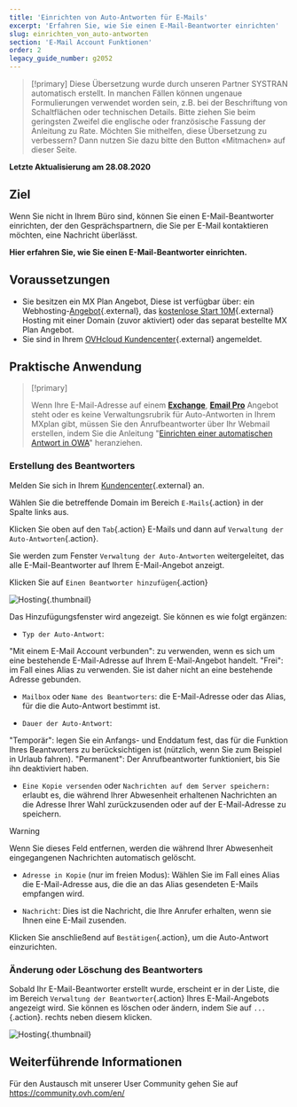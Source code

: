 ```yaml
---
title: 'Einrichten von Auto-Antworten für E-Mails'
excerpt: 'Erfahren Sie, wie Sie einen E-Mail-Beantworter einrichten'
slug: einrichten_von_auto-antworten
section: 'E-Mail Account Funktionen'
order: 2
legacy_guide_number: g2052
---
```


> [!primary]
> Diese Übersetzung wurde durch unseren Partner SYSTRAN automatisch erstellt. In manchen Fällen können ungenaue Formulierungen verwendet worden sein, z.B. bei der Beschriftung von Schaltflächen oder technischen Details. Bitte ziehen Sie beim geringsten Zweifel die englische oder französische Fassung der Anleitung zu Rate. Möchten Sie mithelfen, diese Übersetzung zu verbessern? Dann nutzen Sie dazu bitte den Button «Mitmachen» auf dieser Seite.
>

**Letzte Aktualisierung am 28.08.2020**

## Ziel

Wenn Sie nicht in Ihrem Büro sind, können Sie einen E-Mail-Beantworter einrichten, der den Gesprächspartnern, die Sie per E-Mail kontaktieren möchten, eine Nachricht überlässt.

**Hier erfahren Sie, wie Sie einen E-Mail-Beantworter einrichten.**

## Voraussetzungen

- Sie besitzen ein MX Plan Angebot, Diese ist verfügbar über: ein Webhosting-[Angebot](https://www.ovh.de/hosting/){.external}, das [kostenlose Start 10M](https://www.ovh.de/domains/angebot_hosting_start10m.xml){.external} Hosting mit einer Domain (zuvor aktiviert) oder das separat bestellte MX Plan Angebot.
- Sie sind in Ihrem [OVHcloud Kundencenter](https://www.ovh.com/auth/?action=gotomanager&from=https://www.ovh.de/&ovhSubsidiary=de){.external} angemeldet.

## Praktische Anwendung

> [!primary]
>
> Wenn Ihre E-Mail-Adresse auf einem [**Exchange**](https://www.ovh.de/emails/hosted-exchange/), [**Email Pro**](https://www.ovh.de/emails/email-pro/) Angebot steht oder es keine Verwaltungsrubrik für Auto-Antworten in Ihrem MXplan gibt, müssen Sie den Anrufbeantworter über Ihr Webmail erstellen, indem Sie die Anleitung "[Einrichten einer automatischen Antwort in OWA](../../microsoft-collaborative-solutions/exchange_2016_einrichten_einer_automatischen_antwort_in_owa/)" heranziehen.

### Erstellung des Beantworters

Melden Sie sich in Ihrem [Kundencenter](https://www.ovh.com/auth/?action=gotomanager&from=https://www.ovh.de/&ovhSubsidiary=de){.external} an. 

Wählen Sie die betreffende Domain im Bereich `E-Mails`{.action} in der Spalte links aus.

Klicken Sie oben auf den `Tab`{.action} E-Mails und dann auf `Verwaltung der Auto-Antworten`{.action}.

Sie werden zum Fenster `Verwaltung der Auto-Antworten` weitergeleitet, das alle E-Mail-Beantworter auf Ihrem E-Mail-Angebot anzeigt.

Klicken Sie auf `Einen Beantworter hinzufügen`{.action}

![Hosting](images/email_responder01.gif){.thumbnail}

Das Hinzufügungsfenster wird angezeigt. Sie können es wie folgt ergänzen:

- `Typ der Auto-Antwort`:

"Mit einem E-Mail Account verbunden": zu verwenden, wenn es sich um eine bestehende E-Mail-Adresse auf Ihrem E-Mail-Angebot handelt.
"Frei": im Fall eines Alias zu verwenden. Sie ist daher nicht an eine bestehende Adresse gebunden.

- `Mailbox` oder `Name des Beantworters`: die E-Mail-Adresse oder das Alias, für die die Auto-Antwort bestimmt ist.

- `Dauer der Auto-Antwort`:

"Temporär": legen Sie ein Anfangs- und Enddatum fest, das für die Funktion Ihres Beantworters zu berücksichtigen ist (nützlich, wenn Sie zum Beispiel in Urlaub fahren).
"Permanent": Der Anrufbeantworter funktioniert, bis Sie ihn deaktiviert haben.

- `Eine Kopie versenden` oder `Nachrichten auf dem Server speichern:` erlaubt es, die während Ihrer Abwesenheit erhaltenen Nachrichten an die Adresse Ihrer Wahl zurückzusenden oder auf der E-Mail-Adresse zu speichern.

> [!warning]
> Wenn Sie dieses Feld entfernen, werden die während Ihrer Abwesenheit eingegangenen Nachrichten automatisch gelöscht.

- `Adresse in Kopie` (nur im freien Modus): Wählen Sie im Fall eines Alias die E-Mail-Adresse aus, die die an das Alias gesendeten E-Mails empfangen wird.

- `Nachricht`: Dies ist die Nachricht, die Ihre Anrufer erhalten, wenn sie Ihnen eine E-Mail zusenden.

Klicken Sie anschließend auf `Bestätigen`{.action}, um die Auto-Antwort einzurichten.

### Änderung oder Löschung des Beantworters

Sobald Ihr E-Mail-Beantworter erstellt wurde, erscheint er in der Liste, die im Bereich `Verwaltung der Beantworter`{.action} Ihres E-Mail-Angebots angezeigt wird. Sie können es löschen oder ändern, indem Sie auf `...`{.action}. rechts neben diesem klicken.

![Hosting](images/email_responder02.png){.thumbnail}

## Weiterführende Informationen

Für den Austausch mit unserer User Community gehen Sie auf https://community.ovh.com/en/